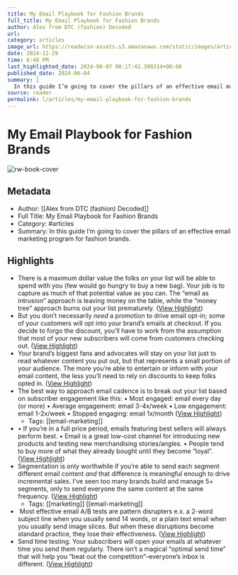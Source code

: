 ```yaml
---
title: My Email Playbook for Fashion Brands
full_title: My Email Playbook for Fashion Brands
author: Alex from DTC (fashion) Decoded
url: 
category: articles
image_url: https://readwise-assets.s3.amazonaws.com/static/images/article4.6bc1851654a0.png
date: 2024-12-29
time: 6:40 PM
last_highlighted_date: 2024-06-07 08:17:42.300314+00:00
published_date: 2024-06-04
summary: |
  In this guide I’m going to cover the pillars of an effective email marketing program for fashion brands.
source: reader
permalink: l/articles/my-email-playbook-for-fashion-brands
---
```

# My Email Playbook for Fashion Brands

![rw-book-cover](https://readwise-assets.s3.amazonaws.com/static/images/article4.6bc1851654a0.png)

## Metadata
- Author: [[Alex from DTC (fashion) Decoded]]
- Full Title: My Email Playbook for Fashion Brands
- Category: #articles
- Summary: In this guide I’m going to cover the pillars of an effective email marketing program for fashion brands.

## Highlights
- There is a maximum dollar value the folks on your list will be able to spend with you (few would go hungry to buy a new bag). Your job is to capture as much of that potential value as you can. The “email as intrusion” approach is leaving money on the table, while the “money tree” approach burns out your list prematurely. ([View Highlight](https://read.readwise.io/read/01hzrw4dk4hv8dghrzfbjg0h76))
- ​But you don’t necessarily *need* a promotion to drive email opt-in; some of your customers will opt into your brand’s emails at checkout. If you decide to forgo the discount, you’ll have to work from the assumption that most of your new subscribers will come from customers checking out. ([View Highlight](https://read.readwise.io/read/01hzrw730tzexwwbt1wepgk9rj))
- Your brand’s biggest fans and advocates will stay on your list just to read whatever content you put out, but that represents a small portion of your audience. The more you’re able to entertain or inform with your email content, the less you’ll need to rely on discounts to keep folks opted in. ([View Highlight](https://read.readwise.io/read/01hzrw7f6x7xsw36yhtfe71pv6))
- The best way to approach email cadence is to break out your list based on subscriber engagement like this:
  • Most engaged: email every day (or more)
  • Average engagement: email 3-4x/week
  • Low engagement: email 1-2x/week
  • Stopped engaging: email 1x/month ([View Highlight](https://read.readwise.io/read/01hzrw815xn0dz3rwtvv8atnng))
    - Tags: [[email-marketing]] 
- • If you’re in a full price period, emails featuring best sellers will always perform best.
  • Email is a great low-cost channel for introducing new products and testing new merchandising stories/angles.
  • People tend to buy more of what they already bought until they become “loyal”. ([View Highlight](https://read.readwise.io/read/01hzrw8z8mwj7pxq0v1hhkecex))
- ​Segmentation is only worthwhile if you’re able to send each segment different email content *and* that difference is meaningful enough to drive incremental sales. I’ve seen too many brands build and manage 5+ segments, only to send everyone the same content at the same frequency. ([View Highlight](https://read.readwise.io/read/01hzrwb7m5yh34jy783wnavdtw))
    - Tags: [[marketing]] [[email-marketing]] 
- ​ 
  Most effective email A/B tests are pattern disrupters e.x. a 2-word subject line when you usually send 14 words, or a plain text email when you usually send image slices. But when these disruptions become standard practice, they lose their effectiveness. ([View Highlight](https://read.readwise.io/read/01hzrwca5chag2jwd7669vb1sy))
- Send time testing. Your subscribers will open your emails at whatever time you send them regularly. There isn’t a magical “optimal send time” that will help you “beat out the competition”–everyone’s inbox is different. ([View Highlight](https://read.readwise.io/read/01hzrwcs52k0vf6ayvsh4hbc3s))


